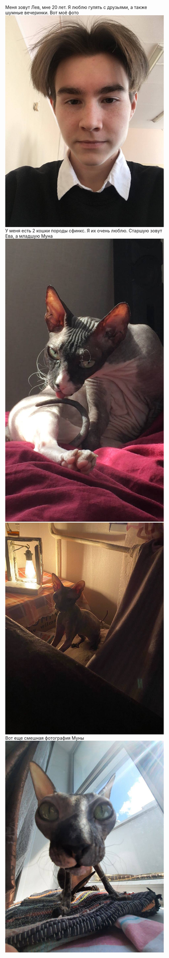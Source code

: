 Меня зовут Лев, мне 20 лет. Я люблю гулять с друзьями, а также шумные вечеринки. Вот моё фото
![Alt text](%D0%9B%D0%B5%D0%B2.jpg)
У меня есть 2 кошки породы сфинкс. Я их очень люблю. Старшую зовут Ева, а младшую Муна
![Alt text](%D0%95%D0%B2%D0%B0.jpg)
![Alt text](%D0%9C%D1%83%D0%BD%D0%B0.jpg)
Вот еще смешная фотография Муны
![Alt text](<Муна 2.jpg>)